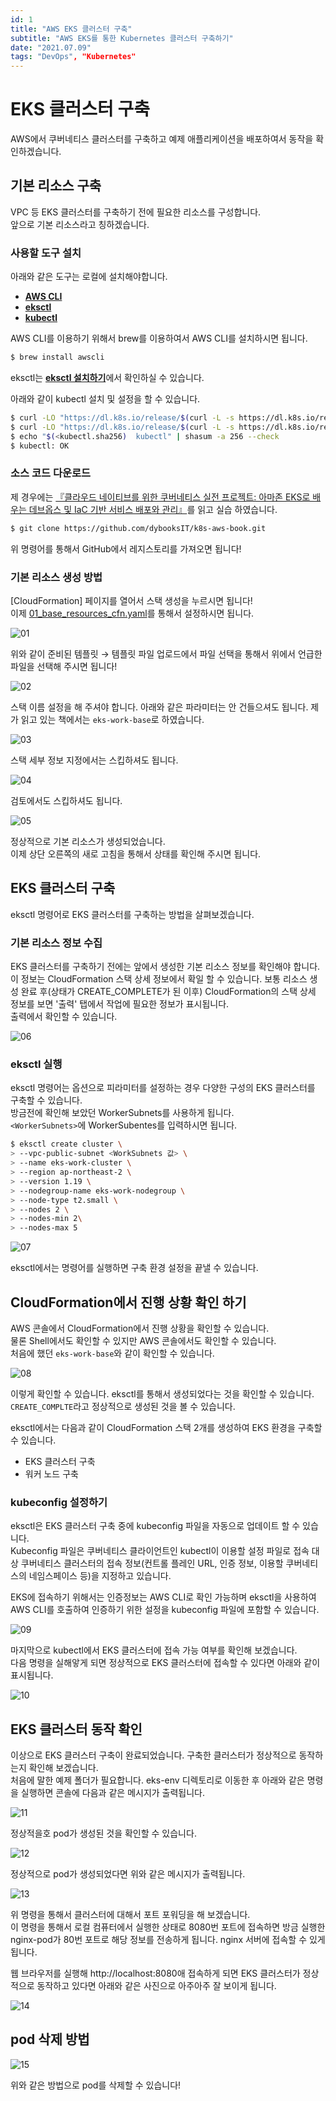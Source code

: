 ```yaml
---
id: 1
title: "AWS EKS 클러스터 구축"
subtitle: "AWS EKS를 통한 Kubernetes 클러스터 구축하기"
date: "2021.07.09"
tags: "DevOps", "Kubernetes"
---
```


# EKS 클러스터 구축
AWS에서 쿠버네티스 클러스터를 구축하고 예제 애플리케이션을 배포하여서 동작을 확인하겠습니다.  

## 기본 리소스 구축
VPC 등 EKS 클러스터를 구축하기 전에 필요한 리소스를 구성합니다.  
앞으로 기본 리소스라고 칭하겠습니다.  

### 사용할 도구 설치
아래와 같은 도구는 로컬에 설치해야합니다. 

- [**AWS CLI**](https://aws.amazon.com/ko/cli/)
- [**eksctl**](https://eksctl.io/)
- [**kubectl**](https://kubernetes.io/ko/docs/tasks/tools/install-kubectl-macos/)

AWS CLI를 이용하기 위해서 brew를 이용하여서 AWS CLI를 설치하시면 됩니다.
```bash
$ brew install awscli
```

eksctl는 [**eksctl 설치하기**](https://github.com/Dev-HyunSang/TIL/blob/main/Cloud/eksctl-install.md)에서 확인하실 수 있습니다.

아래와 같이 kubectl 설치 및 설정을 할 수 있습니다.
```bash
$ curl -LO "https://dl.k8s.io/release/$(curl -L -s https://dl.k8s.io/release/stable.txt)/bin/darwin/amd64/kubectl"
$ curl -LO "https://dl.k8s.io/release/$(curl -L -s https://dl.k8s.io/release/stable.txt)/bin/darwin/amd64/kubectl.sha256"
$ echo "$(<kubectl.sha256)  kubectl" | shasum -a 256 --check
$ kubectl: OK
```

### 소스 코드 다운로드
제 경우에는 [『클라우드 네이티브를 위한 쿠버네티스 실전 프로젝트: 아마존 EKS로 배우는 데브옵스 및 IaC 기반 서비스 배포와 관리』]()를 읽고 실습 하였습니다.
```bash
$ git clone https://github.com/dybooksIT/k8s-aws-book.git
```
위 명령어를 통해서 GitHub에서 레지스토리를 가져오면 됩니다!

### 기본 리소스 생성 방법
[CloudFormation] 페이지를 열어서 스택 생성을 누르시면 됩니다!  
이제 [01_base_resources_cfn.yaml](https://github.com/dybooksIT/k8s-aws-book/blob/master/eks-env/01_base_resources_cfn.yaml)를 통해서 설정하시면 됩니다.  

![01](https://raw.githubusercontent.com/dev-hyunsang/dev-hyunsang/master/images/20210709_aws-eks-start/01.png)

위와 같이 준비된 템플릿 &rarr; 템플릿 파일 업로드에서 파일 선택을 통해서 위에서 언급한 파일을 선택해 주시면 됩니다!  

![02](https://raw.githubusercontent.com/dev-hyunsang/dev-hyunsang/master/images/20210709_aws-eks-start/02.png)

스택 이름 설정을 해 주셔야 합니다. 아래와 같은 파라미터는 안 건들으셔도 됩니다.
제가 읽고 있는 책에서는 `eks-work-base`로 하였습니다.

![03](https://raw.githubusercontent.com/dev-hyunsang/dev-hyunsang/master/images/20210709_aws-eks-start/03.png)

스택 세부 정보 지정에서는 스킵하셔도 됩니다.

![04](https://raw.githubusercontent.com/dev-hyunsang/dev-hyunsang/master/images/20210709_aws-eks-start/04.png)

검토에서도 스킵하셔도 됩니다.

![05](https://raw.githubusercontent.com/dev-hyunsang/dev-hyunsang/master/images/20210709_aws-eks-start/05.png)

정상적으로 기본 리소스가 생성되었습니다.  
이제 상단 오른쪽의 새로 고침을 통해서 상태를 확인해 주시면 됩니다.

## EKS 클러스터 구축
eksctl 명령어로 EKS 클러스터를 구축하는 방법을 살펴보겠습니다.  

### 기본 리소스 정보 수집
EKS 클러스터를 구축하기 전에는 앞에서 생성한 기본 리소스 정보를 확인해야 합니다.   
이 정보는 CloudFormation 스택 상세 정보에서 확일 할 수 있습니다. 보통 리소스 생성 완료 후(상태가 CREATE_COMPLETE가 된 이후) CloudFormation의 스택 상세 정보를 보면 '출력' 탭에서 작업에 필요한 정보가 표시됩니다.  
출력에서 확인할 수 있습니다.

![06](https://raw.githubusercontent.com/dev-hyunsang/dev-hyunsang/master/images/20210709_aws-eks-start/06.png)

### eksctl 실행
eksctl 명령어는 옵션으로 피라미터를 설정하는 경우 다양한 구성의 EKS 클러스터를 구축할 수 있습니다.  
방금전에 확인해 보았던 WorkerSubnets를 사용하게 됩니다.  
`<WorkerSubnets>`에 WorkerSubentes를 입력하시면 됩니다.

```bash
$ eksctl create cluster \
> --vpc-public-subnet <WorkSubnets 값> \
> --name eks-work-cluster \ 
> --region ap-northeast-2 \
> --version 1.19 \
> --nodegroup-name eks-work-nodegroup \
> --node-type t2.small \
> --nodes 2 \
> --nodes-min 2\
> --nodes-max 5 
```

![07](https://raw.githubusercontent.com/dev-hyunsang/dev-hyunsang/master/images/20210709_aws-eks-start/07.png)

eksctl에서는 명령어를 실행하면 구축 환경 설정을 끝낼 수 있습니다.

## CloudFormation에서 진행 상황 확인 하기
AWS 콘솔에서 CloudFormation에서 진행 상황을 확인할 수 있습니다.  
물론 Shell에서도 확인할 수 있지만 AWS 콘솔에서도 확인할 수 있습니다.  
처음에 했던 `eks-work-base`와 같이 확인할 수 있습니다.  

![08](https://raw.githubusercontent.com/dev-hyunsang/dev-hyunsang/master/images/20210709_aws-eks-start/08.png)

이렇게 확인할 수 있습니다. eksctl를 통해서 생성되었다는 것을 확인할 수 있습니다.  
`CREATE_COMPLTE`라고 정상적으로 생성된 것을 볼 수 있습니다.

eksctl에서는 다음과 같이 CloudFormation 스택 2개를 생성하여 EKS 환경을 구축할 수 있습니다.
- EKS 클러스터 구축
- 워커 노드 구축

### kubeconfig 설정하기
eksctl은 EKS 클러스터 구축 중에 kubeconfig 파일을 자동으로 업데이트 할 수 있습니다.  
Kubeconfig 파일은 쿠버네티스 클라이언트인 kubectl이 이용할 설정 파일로 접속 대상 쿠버네티스 클러스터의 접속 정보(컨트롤 플레인 URL, 인증 정보, 이용할 쿠버네티스의 네임스페이스 등)을 지정하고 있습니다.  

EKS에 접속하기 위해서는 인증정보는 AWS CLI로 확인 가능하며 eksctl을 사용하여 AWS CLI를 호출하여 인증하기 위한 설정을 kubeconfig 파일에 포함할 수 있습니다.

![09](https://raw.githubusercontent.com/dev-hyunsang/dev-hyunsang/master/images/20210709_aws-eks-start/09.png)

마지막으로 kubectl에서 EKS 클러스터에 접속 가능 여부를 확인해 보겠습니다.  
다음 명령을 실해앟게 되면 정상적으로 EKS 클러스터에 접속할 수 있다면 아래와 같이 표시됩니다.  

![10](https://raw.githubusercontent.com/dev-hyunsang/dev-hyunsang/master/images/20210709_aws-eks-start/10.png)

## EKS 클러스터 동작 확인
이상으로 EKS 클러스터 구축이 완료되었습니다. 구축한 클러스터가 정상적으로 동작하는지 확인해 보겠습니다.  
처음에 말한 예제 폴더가 필요합니다. eks-env 디렉토리로 이동한 후 아래와 같은 명령을 실행하면 콘솔에 다음과 같은 메시지가 출력됩니다.

![11](https://raw.githubusercontent.com/dev-hyunsang/dev-hyunsang/master/images/20210709_aws-eks-start/11.png)

정상적을호 pod가 생성된 것을 확인할 수 있습니다.

![12](https://raw.githubusercontent.com/dev-hyunsang/dev-hyunsang/master/images/20210709_aws-eks-start/12.png)

정상적으로 pod가 생성되었다면 위와 같은 메시지가 출력됩니다.

![13](https://raw.githubusercontent.com/dev-hyunsang/dev-hyunsang/master/images/20210709_aws-eks-start/13.png)

위 명령을 통해서 클러스터에 대해서 포트 포워딩을 해 보겠습니다.  
이 명령을 통해서 로컬 컴퓨터에서 실행한 상태로 8080번 포트에 접속하면 방금 실행한 nginx-pod가 80번 포트로 해당 정보를 전송하게 됩니다. nginx 서버에 접속할 수 있게 됩니다.

웹 브라우저를 실행해 http://localhost:8080애 접속하게 되면 EKS 클러스터가 정상적으로 동작하고 있다면 아래와 같은 사진으로 아주아주 잘 보이게 됩니다.

![14](https://raw.githubusercontent.com/dev-hyunsang/dev-hyunsang/master/images/20210709_aws-eks-start/14.png)

## pod 삭제 방법
![15](https://raw.githubusercontent.com/dev-hyunsang/dev-hyunsang/master/images/20210709_aws-eks-start/15.png)

위와 같은 방법으로 pod를 삭제할 수 있습니다!


